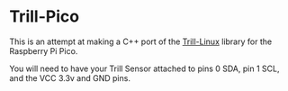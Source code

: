 # Trill-Pico

This is an attempt at making a C++ port of the [Trill-Linux](https://github.com/BelaPlatform/Trill-Linux/) library for the Raspberry Pi Pico.

You will need to have your Trill Sensor attached to pins 0 SDA, pin 1 SCL, and the VCC 3.3v and GND pins.